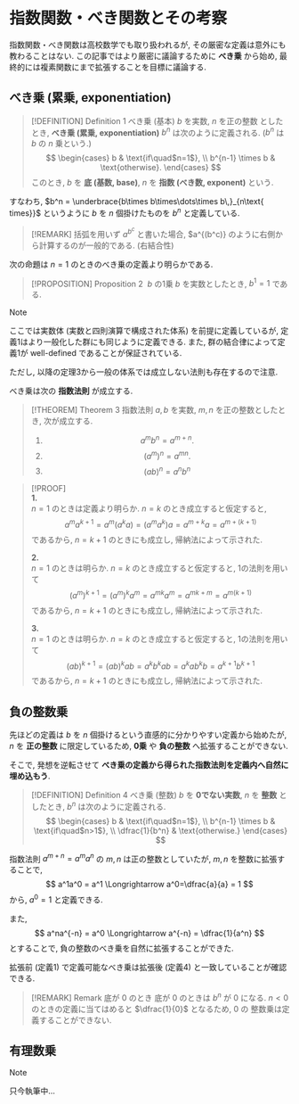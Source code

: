# 指数関数・べき関数とその考察

指数関数・べき関数は高校数学でも取り扱われるが, その厳密な定義は意外にも教わることはない.
この記事ではより厳密に議論するために **べき乗** から始め, 最終的には複素関数にまで拡張することを目標に議論する.

## べき乗 (累乗, exponentiation)

> [!DEFINITION] Definition 1  べき乗 (基本)
> $b$ を実数, $n$ を正の整数 としたとき, **べき乗 (累乗, exponentiation)** $b^n$ は次のように定義される. ($b^n$ は $b$ の $n$ 乗という.)
> $$
> \begin{cases}
>   b & \text{if\quad$n=1$}, \\
>   b^{n-1} \times b & \text{otherwise}.
> \end{cases}
> $$
> このとき, $b$ を **底 (基数, base)**, $n$ を **指数 (べき数, exponent)** という. 

すなわち, $b^n = \underbrace{b\times b\times\dots\times b\,}_{n\text{ times}}$ というように $b$ を $n$ 個掛けたものを $b^n$ と定義している.

> [!REMARK]
> 括弧を用いず $a^{b^c}$ と書いた場合, $a^{(b^c)} のように右側から計算するのが一般的である. (右結合性)

次の命題は $n=1$ のときのべき乗の定義より明らかである.

> [!PROPOSITION] Proposition 2&nbsp; $b$ の1乗
> $b$ を実数としたとき, $b^1=1$ である.

> [!NOTE]
> ここでは実数体 (実数と四則演算で構成された体系) を前提に定義しているが, 定義1はより一般化した群にも同じように定義できる. また, 群の結合律によって定義1が well-defined であることが保証されている.
>
> ただし, 以降の定理3から一般の体系では成立しない法則も存在するので注意.

べき乗は次の **指数法則** が成立する.

> [!THEOREM] Theorem 3  指数法則
> $a, b$ を実数, $m,n$ を正の整数としたとき, 次が成立する.
> 1. $$a^mb^n = a^{m+n}.$$
> 2. $$(a^m)^n = a^{mn}.$$
> 3. $$(ab)^n = a^nb^n$$

> [!PROOF]  
> **1.**  
> $n=1$ のときは定義より明らか. $n=k$ のとき成立すると仮定すると, 
> $$a^ma^{k+1}=a^m(a^ka)=(a^ma^k)a=a^{m+k}a=a^{m+(k+1)}$$
> であるから, $n=k+1$ のときにも成立し, 帰納法によって示された.
> 
> **2.**  
> $n=1$ のときは明らか. $n=k$ のとき成立すると仮定すると, 1の法則を用いて
> $$(a^m)^{k+1}=(a^m)^ka^m=a^{mk}a^m=a^{mk+m}=a^{m(k+1)}$$
> であるから, $n=k+1$ のときにも成立し, 帰納法によって示された.
>
> **3.**  
> $n=1$ のときは明らか. $n=k$ のとき成立すると仮定すると, 1の法則を用いて
> $$(ab)^{k+1}=(ab)^kab=a^kb^kab=a^kab^kb=a^{k+1}b^{k+1}$$
> であるから, $n=k+1$ のときにも成立し, 帰納法によって示された.


## 負の整数乗

先ほどの定義は $b$ を $n$ 個掛けるという直感的に分かりやすい定義から始めたが, $n$ を **正の整数** に限定しているため, **0乗** や **負の整数** へ拡張することができない.

そこで, 発想を逆転させて **べき乗の定義から得られた指数法則を定義内へ自然に埋め込もう**.

> [!DEFINITION] Definition 4  べき乗 (整数)
> $b$ を **0でない実数**, $n$ を **整数** としたとき, $b^n$ は次のように定義される.
> $$
> \begin{cases}
>   b & \text{if\quad$n=1$}, \\
>   b^{n-1} \times b & \text{if\quad$n>1$}, \\
>   \dfrac{1}{b^n} & \text{otherwise.}
> \end{cases}
> $$

指数法則 $a^{m+n}=a^ma^n$ の $m,n$ は正の整数としていたが, $m,n$ を整数に拡張することで, 
$$
    a^1a^0 = a^1 \Longrightarrow a^0=\dfrac{a}{a} = 1
$$
から, $a^0=1$ と定義できる.

また, 
$$
    a^na^{-n} = a^0 \Longrightarrow a^{-n} = \dfrac{1}{a^n}
$$
とすることで, 負の整数のべき乗を自然に拡張することができた.

拡張前 (定義1) で定義可能なべき乗は拡張後 (定義4) と一致していることが確認できる.

> [!REMARK] Remark  底が 0 のとき
> 底が 0 のときは $b^n$ が 0 になる. $n<0$ のときの定義に当てはめると $\dfrac{1}{0}$ となるため, 0 の 整数乗は定義することができない.

## 有理数乗

> [!NOTE]
> 只今執筆中...